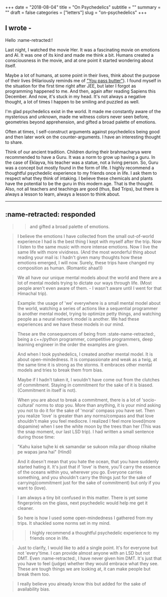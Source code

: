 +++
date = "2018-08-04"
title = "On Psychedelics"
subtitle = ""
summary = ""
draft = false
categories = ["letters"]
slug = "on-psychedelics"
+++

## I wrote -

Hello :name-retracted:!

Last night, I watched the movie Her. It was a fascinating movie on emotions and AI. It was one of its kind and made me think a bit. Humans created a consciousness in the movie, and at one point it started wondering about itself.

Maybe a lot of humans, at some point in their lives, think about the purpose of their lives (Hilariously reminds me of ["You pass butter"](https://www.youtube.com/watch?v=X7HmltUWXgs)). I found myself in the situation for the first time right after JEE, but later I forgot as programming happened to me. And then, again after reading Sapiens this December. And now, it's stuck in my head. It's not always a negative thought, a lot of times I happen to be smiling and puzzled as well.

I'm glad psychedelics exist in the world. It made me constantly aware of the mysterious and unknown, made me witness colors never seen before, geometries beyond apprehension, and gifted a broad palette of emotions.

Often at times, I self-construct arguments against psychedelics being good and then later work on the counter-arguments. I have an interesting thought to share.

Think of our ancient tradition. Children during their brahmacharya were recommended to have a Guru. It was a norm to grow up having a guru. In the case of Eklayva, his teacher was a statue, not a living person. So, Guru was a concept but mostly found in the form of life. I highly recommend a thoughtful psychedelic experience to my friends once in life. I ask them to respect what they think of intaking. I believe these chemicals and plants have the potential to be the guru in this modern age. That is the thought. Also, not all teachers and teachings are good (thus, Bad Trips), but there is always a lesson to learn, always a lesson to think about.

---

## :name-retracted: responded

> > and gifted a broad palette of emotions.

> I believe the emotions I have collected from the small out-of-world experience I had is the best thing I kept with myself after the trip. Now I listen to the same music with more intense emotions. Now I live the same life with more vividness. (And the most wonderful thing about reading your mail is: I hadn't given many thoughts how these emotions emerged, I will now. Surely, these trips have changed my composition as human. (Romantic ahaa!))

> We all have our unique mental models about the world and there are a lot of mental models trying to dictate our ways through life. (Most people aren't even aware of them. - I wasn't aware until I went for that Himachal trip). 

> Example: the usage of 'we' everywhere is a small mental model about the world, watching a series of actions like a sequential programmer is another mental model, trying to optimize petty things, and watching people as a neural network model is another. We had these experiences and we have these models in our mind. 

> These are the consequences of being from :state-name-retracted:, being a c++/python programmer, competitive programmers, deep learning engineer in the order the examples are given.

> And when I took pyshedelics, I created another mental model. It is about open-mindedness. It is compassionate and weak as a twig, at the same time it is strong as the storms. It embraces other mental models and tries to break them from bias. 

> Maybe if I hadn't taken it, I wouldn't have come out from the clutches of commitment. Staying in commitment for the sake of it is biased. (Commitment in itself is not).

> When you are about to break a commitment, there is a lot of 'socio-cultural' norms to stop you. More than anything, it is your mind asking you not to do it for the sake of 'moral' compass you have set. Then you realize 'love' is greater than any norms/compass and that love shouldn't make you feel mediocre. I realized I feel more loved(more dopamine) when I see the white moon by the trees than her (This was the snap moment, our last LSD trip). I had written a small sentence during those time:

> "Kahu kaise tujhe ki ek samandar se sukoon mila par dhoop nikalne pe wapas jana hai" (Hindi)

> And it doesn't mean that you hate the ocean, that you have suddenly started hating it. It's just that if 'love' is there, you'll carry the essence of the oceans within you, wherever you go.
Everyone carries something, and you shouldn't carry the things just for the sake of carrying(commitment just for the sake of commitment) but only if you want to (love).

> I am always a tiny bit confused in this matter. There is yet some fingerprints on the glass, next psychedelic would help me get it cleaner.

> So here is how I used some open-mindedness I gathered from my trips. It shackled some norms set in my mind. 

> > I highly recommend a thoughtful psychedelic experience to my friends once in life. 

> Just to clarify, I would like to add a single point. It's for everyone but not 'every'time. I can provide almost anyone with an LSD but not DMT. Even :name-retracted:, I have never given him DMT. It's just that you have to feel (judge) whether they would embrace what they see. These are tough things we are looking at, it can make people but break them too. 

> I really believe you already know this but added for the sake of availability bias.
